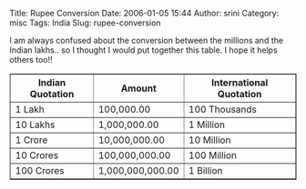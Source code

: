 Title: Rupee Conversion
Date: 2006-01-05 15:44
Author: srini
Category: misc
Tags: India
Slug: rupee-conversion

I am always confused about the conversion between the millions and
the Indian lakhs.. so I thought I would put together this table. I hope
it helps others too!!

<table border="1">
<tbody>
<tr>
<th>
Indian Quotation

</th>
<th>
Amount

</th>
<th>
International Quotation

</th>
</tr>
<tr>
<td>
1 Lakh

</td>
<td>
100,000.00

</td>
<td>
100 Thousands

</td>
</tr>
<tr>
<td>
10 Lakhs

</td>
<td>
1,000,000.00

</td>
<td>
1 Million

</td>
</tr>
<tr>
<td>
1 Crore

</td>
<td>
10,000,000.00

</td>
<td>
10 Million

</td>
</tr>
<tr>
<td>
10 Crores

</td>
<td>
100,000,000.00

</td>
<td>
100 Million

</td>
</tr>
<tr>
<td>
100 Crores

</td>
<td>
1,000,000,000.00

</td>
<td>
1 Billion

</td>
</tr>
</tbody>
</table>
<br />


